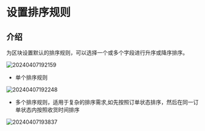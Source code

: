 # 设置排序规则

## 介绍

为区块设置默认的排序规则，可以选择一个或多个字段进行升序或降序排序。


![20240407192159](https://nocobase-docs.oss-cn-beijing.aliyuncs.com/20240407192159.png)


- 单个排序规则

![20240407192248](https://nocobase-docs.oss-cn-beijing.aliyuncs.com/20240407192248.png)

- 多个排序规则，适用于复杂的排序需求,如先按照订单状态排序，然后在同一订单状态内按照收货时间排序

![20240407193837](https://nocobase-docs.oss-cn-beijing.aliyuncs.com/20240407193837.png)
